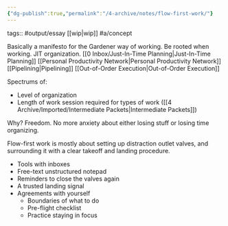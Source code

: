 ```yaml
---
{"dg-publish":true,"permalink":"/4-archive/notes/flow-first-work/"}
---
```


tags:: #output/essay [[wip\|wip]] #a/concept

Basically a manifesto for the Gardener way of working.
Be rooted when working.
JIT organization. [[0 Inbox/Just-In-Time Planning\|Just-In-Time Planning]]
[[Personal Productivity Network\|Personal Productivity Network]]
[[Pipelining\|Pipelining]]
[[Out-of-Order Execution\|Out-of-Order Execution]]

Spectrums of:
- Level of organization
- Length of work session required for types of work ([[4 Archive/Imported/Intermediate Packets\|Intermediate Packets]])

Why? Freedom. No more anxiety about either losing stuff or losing time organizing.

Flow-first work is mostly about setting up distraction outlet valves, and surrounding it with a clear takeoff and landing procedure.
- Tools with inboxes
- Free-text unstructured notepad
- Reminders to close the valves again
- A trusted landing signal
- Agreements with yourself
	- Boundaries of what to do
	- Pre-flight checklist
	- Practice staying in focus